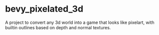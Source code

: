 # bevy_pixelated_3d
A project to convert any 3d world into a game that looks like pixelart, with builtin outlines based on depth and normal textures.
